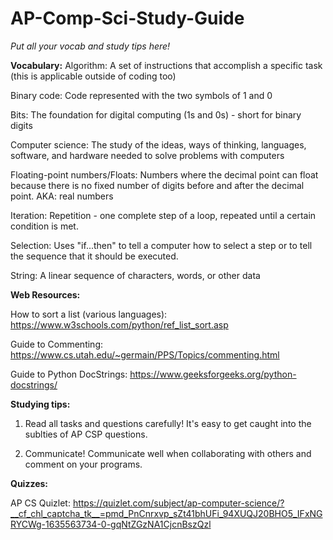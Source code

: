 # AP-Comp-Sci-Study-Guide
_Put all your vocab and study tips here!_


**Vocabulary:**
Algorithm: A set of instructions that accomplish a specific task (this is applicable outside of coding too)

Binary code: Code represented with the two symbols of 1 and 0

Bits: The foundation for digital computing (1s and 0s) - short for binary digits

Computer science: The study of the ideas, ways of thinking, languages, software, and hardware needed to solve problems with computers

Floating-point numbers/Floats: Numbers where the decimal point can float because there is no fixed number of digits before and after the decimal point. AKA: real numbers

Iteration: Repetition - one complete step of a loop, repeated until a certain condition is met. 

Selection: Uses "if...then" to tell a computer how to select a step or to tell the sequence that it should be executed.

String: A linear sequence of characters, words, or other data


**Web Resources:**

How to sort a list (various languages): https://www.w3schools.com/python/ref_list_sort.asp

Guide to Commenting: https://www.cs.utah.edu/~germain/PPS/Topics/commenting.html

Guide to Python DocStrings: https://www.geeksforgeeks.org/python-docstrings/


**Studying tips:**

1. Read all tasks and questions carefully! It's easy to get caught into the sublties of AP CSP questions.

2. Communicate! Communicate well when collaborating with others and comment on your programs.

**Quizzes:**

AP CS Quizlet: https://quizlet.com/subject/ap-computer-science/?__cf_chl_captcha_tk__=pmd_PnCnrxvp_sZt41bhUFi_94XUQJ20BHO5_IFxNGRYCWg-1635563734-0-gqNtZGzNA1CjcnBszQzl
